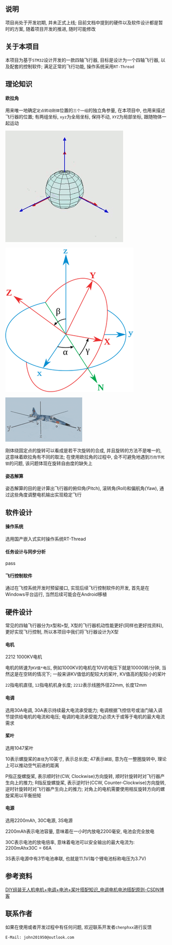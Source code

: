 ## 说明

项目尚处于开发初期, 并未正式上线; 目前文档中提到的硬件以及软件设计都是暂时的方案, 随着项目开发的推进, 随时可能修改 

## 关于本项目

本项目为基于`STM32`设计开发的一款四轴飞行器, 目标是设计为一个四轴飞行器, 以及配套的控制软件; 满足正常的飞行功能, 操作系统采用`RT-Thread` 

## 理论知识

#### 欧拉角

用来唯一地确定`定点转动刚体`位置的`三个一组`的独立角参量, 在本项目中, 也用来描述飞行器的位置; 有两组坐标, `xyz`为全局坐标, 保持不动, `XYZ`为局部坐标, 跟随物体一起运动 

![](assets/images/欧拉角运动.gif) 

![](assets/images/欧拉角坐标系.png)

![](assets/images/欧拉角旋转演示.gif) 

刚体绕固定点的旋转可以看成是若干次旋转的合成, 并且旋转的方法不是唯一的, 这意味着欧拉角有不同的取法; 在使用欧拉角的过程中, 会不可避免地遇到`万向节死锁`的问题, 该问题体现在旋转自由度的缺失上 

#### 姿态解算

姿态解算的目的是计算出飞行器的俯仰角(Pitch), 滚转角(Roll)和偏航角(Yaw), 通过这些角度调整电机输出实现稳定飞行 

## 软件设计

#### 操作系统

选用国产嵌入式实时操作系统RT-Thread 

#### 任务设计与同步分析

pass 

#### 飞行控制软件

通过在飞控系统开发时预留接口, 实现后续飞行控制软件的开发, 首先是在Windows平台运行, 当然后续可能会在Android移植 

## 硬件设计

常见的四轴飞行器分为`X`型和`+`型, X型的飞行器机动性能更好(同样也更好找资料), 更好实现飞行控制, 所以本项目中我们将飞行器设计为X型 

#### 电机

2212 1000KV电机 

电机的转速为`KV值*电压`, 例如1000KV的电机在10V的电压下就是10000转/分钟, 当然这是在空转的情况下; 一般来讲KV值低的配较大的桨叶, KV值高的配较小的桨叶 

`22`指电机直径, `12`指电机机身长度; `2212`表示线圈外径22mm, 长度12mm 

#### 电调

选用30A电调, 30A表示持续最大电流承受能力; 电调根据飞控信号或油门输入调节提供给电机的电流和电压; 电调的电流承受能力必须大于或等于电机的最大电流需求 

#### 桨叶

选用1047桨叶 

10表示螺旋桨的`直径`为10英寸, 表示总长度; 47表示`螺距`, 意为在一整圈旋转中, 理论上可以推动空气前进的距离<br>

P指正旋螺旋桨, 表示顺时针(CW, Clockwise)方向旋转, 顺时针旋转时对飞行器产生向上的推力; R指反旋螺旋桨, 表示逆时针(CCW, Counter-Clockwise)方向旋转, 逆时针旋转时对飞行器产生向上的推力; 对角上的电机需要使用相反旋转方向的螺旋桨用以平衡扭矩 

#### 电源

选用2200mAh, 30C电源, 3S电源 

2200mAh表示电池容量, 意味着在一小时内放电2200毫安, 电池会完全放电 

30C表示电池的放电倍率, 意味着电池可以安全输出的最大电流为: 2200mAhx30C = 66A 

3S表示电源中有3节电池串联, 也就是11.1V(每个锂电池标称电压为3.7V) 

## 参考资料

[DIY组装无人机电机+电调+电池+桨叶搭配知识_电调电机电池搭配原则-CSDN博客](https://blog.csdn.net/m0_62458936/article/details/127206719) 

## 联系作者

如果在使用或者开发过程中有任何问题, 欢迎联系开发者`chenphxx`进行反馈 

```
E-Mail: john201950@outlook.com
```
